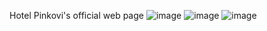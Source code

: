 Hotel Pinkovi's official web page
![image](https://github.com/nikolay-st-d/pinkovi/assets/92688848/fed7da2f-9556-4f9e-a018-0ffc77293b5c)
![image](https://github.com/nikolay-st-d/pinkovi/assets/92688848/8cb443e3-c1a5-4b71-ab3e-88f7e4542007)
![image](https://github.com/nikolay-st-d/pinkovi/assets/92688848/8c9abba4-70f5-4d73-ae4d-693e39fb79ec)
